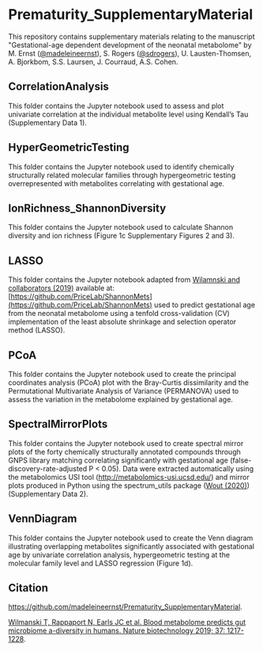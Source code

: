 # Prematurity_SupplementaryMaterial


This repository contains supplementary materials relating to the manuscript 
"Gestational-age dependent development of the neonatal metabolome" by M. Ernst ([@madeleineernst](https://github.com/madeleineernst)), 
S. Rogers ([@sdrogers](https://github.com/sdrogers)), U. Lausten-Thomsen, A. Bjorkbom, S.S. Laursen, J. Courraud, A.S. Cohen.

## CorrelationAnalysis

This folder contains the Jupyter notebook used to assess and plot univariate correlation at the individual metabolite level using Kendall’s Tau (Supplementary Data 1). 

## HyperGeometricTesting

This folder contains the Jupyter notebook used to identify chemically structurally related molecular families through hypergeometric testing overrepresented with metabolites correlating with gestational age. 

## IonRichness_ShannonDiversity

This folder contains the Jupyter notebook used to calculate Shannon diversity and ion richness (Figure 1c Supplementary Figures 2 and 3).

## LASSO

This folder contains the Jupyter notebook adapted from [Wilamnski and collaborators (2019)](https://www.nature.com/articles/s41587-019-0233-9) available at: [https://github.com/PriceLab/ShannonMets](https://github.com/PriceLab/ShannonMets) used to predict gestational age from the neonatal metabolome using a tenfold cross-validation (CV) implementation of the least absolute shrinkage and selection operator method (LASSO). 

## PCoA

This folder contains the Jupyter notebook used to create the principal coordinates analysis (PCoA) plot with the Bray-Curtis dissimilarity and the Permutational Multivariate Analysis of Variance (PERMANOVA) used to assess the variation in the metabolome explained by gestational age. 

## SpectralMirrorPlots

This folder contains the Jupyter notebook used to create spectral mirror plots of the forty chemically structurally annotated compounds through GNPS library matching correlating significantly with gestational age (false-discovery-rate-adjusted P < 0.05). Data were extracted automatically using the metabolomics USI tool (http://metabolomics-usi.ucsd.edu/) and mirror plots produced in Python using the spectrum_utils package ([Wout (2020)](https://pubs.acs.org/doi/full/10.1021/acs.analchem.9b04884)) (Supplementary Data 2).

## VennDiagram

This folder contains the Jupyter notebook used to create the Venn diagram illustrating overlapping metabolites significantly associated with gestational age by univariate correlation analysis, hypergeometric testing at the molecular family level and LASSO regression (Figure 1d).


## Citation

https://github.com/madeleineernst/Prematurity_SupplementaryMaterial.

[Wilmanski T, Rappaport N, Earls JC et al. Blood metabolome predicts gut microbiome a-diversity in humans. Nature biotechnology 2019; 37: 1217-1228](https://www.nature.com/articles/s41587-019-0233-9).

